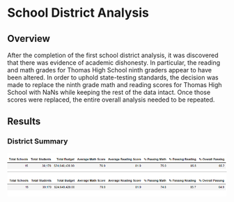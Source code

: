 # School District Analysis
## Overview
After the completion of the first school district analysis, it was discovered that there was evidence of academic dishonesty. In particular, the reading and math grades for Thomas High School ninth graders appear to have been altered. In order to uphold state-testing standards, the decision was made to replace the ninth grade math and reading scores for Thomas High School with NaNs while keeping the rest of the data intact. Once those scores were replaced, the entire overall analysis needed to be repeated. 
## Results
### District Summary

<img src="resources/district_summary_old.png"><img src="resources/district_summary_new.png">
